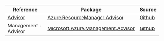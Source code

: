 | Reference | Package | Source |
|---|---|---|
|[Advisor](resourcemanager.advisor-readme.md)|[Azure.ResourceManager.Advisor](https://www.nuget.org/packages/Azure.ResourceManager.Advisor)|[Github](https://github.com/Azure/azure-sdk-for-net/blob/main/sdk/advisor/Azure.ResourceManager.Advisor)|
|Management - Advisor|[Microsoft.Azure.Management.Advisor](https://www.nuget.org/packages/Microsoft.Azure.Management.Advisor)|[Github](https://github.com/Azure/azure-sdk-for-net)|
